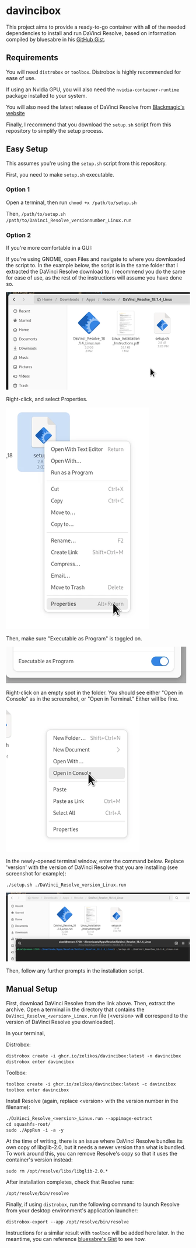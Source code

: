 # davincibox

This project aims to provide a ready-to-go container with all of the needed dependencies to install and run DaVinci Resolve, based on information compiled by bluesabre in his [GitHub Gist](https://gist.github.com/bluesabre/8814afece711b0ca49de34c41e50b296).

## Requirements

You will need `distrobox` or `toolbox`. Distrobox is highly recommended for ease of use.

If using an Nvidia GPU, you will also need the `nvidia-container-runtime` package installed to your system.

You will also need the latest release of DaVinci Resolve from [Blackmagic's website](https://www.blackmagicdesign.com/products/davinciresolve)

Finally, I recommend that you download the `setup.sh` script from this repository to simplify the setup process.

## Easy Setup

This assumes you're using the `setup.sh` script from this repository.

First, you need to make `setup.sh` executable.

### Option 1

Open a terminal, then run `chmod +x /path/to/setup.sh`

Then, `/path/to/setup.sh /path/to/DaVinci_Resolve_versionnumber_Linux.run`

### Option 2

If you're more comfortable in a GUI:

If you're using GNOME, open Files and navigate to where you downloaded the script to. In the example below, the script is in the same folder that I extracted the DaVinci Resolve download to. I recommend you do the same for ease of use, as the rest of the instructions will assume you have done so.

![](screenshots/setup_01.webp)

Right-click, and select Properties.

![](screenshots/setup_02.webp)

Then, make sure "Executable as Program" is toggled on.

![](screenshots/setup_03.webp)

Right-click on an empty spot in the folder. You should see either "Open in Console" as in the screenshot, or "Open in Terminal." Either will be fine.

![](screenshots/setup_04.webp)

In the newly-opened terminal window, enter the command below. Replace 'version' with the version of DaVinci Resolve that you are installing (see screenshot for example):

```
./setup.sh ./DaVinci_Resolve_version_Linux.run
```

![](screenshots/setup_05.webp)

Then, follow any further prompts in the installation script.

## Manual Setup

First, download DaVinci Resolve from the link above. Then, extract the archive. Open a terminal in the directory that contains the `DaVinci_Resolve_<version>_Linux.run` file (\<version\> will correspond to the version of DaVinci Resolve you downloaded).

In your terminal,

Distrobox:

```
distrobox create -i ghcr.io/zelikos/davincibox:latest -n davincibox
distrobox enter davincibox
```

Toolbox:

```
toolbox create -i ghcr.io/zelikos/davincibox:latest -c davincibox
toolbox enter davincibox
```

Install Resolve (again, replace \<version\> with the version number in the filename):

```
./DaVinci_Resolve_<version>_Linux.run --appimage-extract
cd squashfs-root/
sudo ./AppRun -i -a -y
```

At the time of writing, there is an issue where DaVinci Resolve bundles its own copy of libglib-2.0, but it needs a newer version than what is bundled. To work around this, you can remove Resolve's copy so that it uses the container's version instead:

```
sudo rm /opt/resolve/libs/libglib-2.0.*
```

After installation completes, check that Resolve runs:

```
/opt/resolve/bin/resolve
```

Finally, if using `distrobox`, run the following command to launch Resolve from your desktop environment's application launcher:

```
distrobox-export --app /opt/resolve/bin/resolve
```

Instructions for a similar result with `toolbox` will be added here later. In the meantime, you can reference [bluesabre's Gist](https://gist.github.com/bluesabre/8814afece711b0ca49de34c41e50b296) to see how.